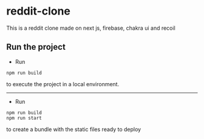 # reddit-clone

This is a reddit clone made on next js, firebase, chakra ui and recoil

## Run the project

- Run

```
npm run build
```

to execute the project in a local environment.

---

- Run

```
npm run build
npm run start
```

to create a bundle with the static files ready to deploy
